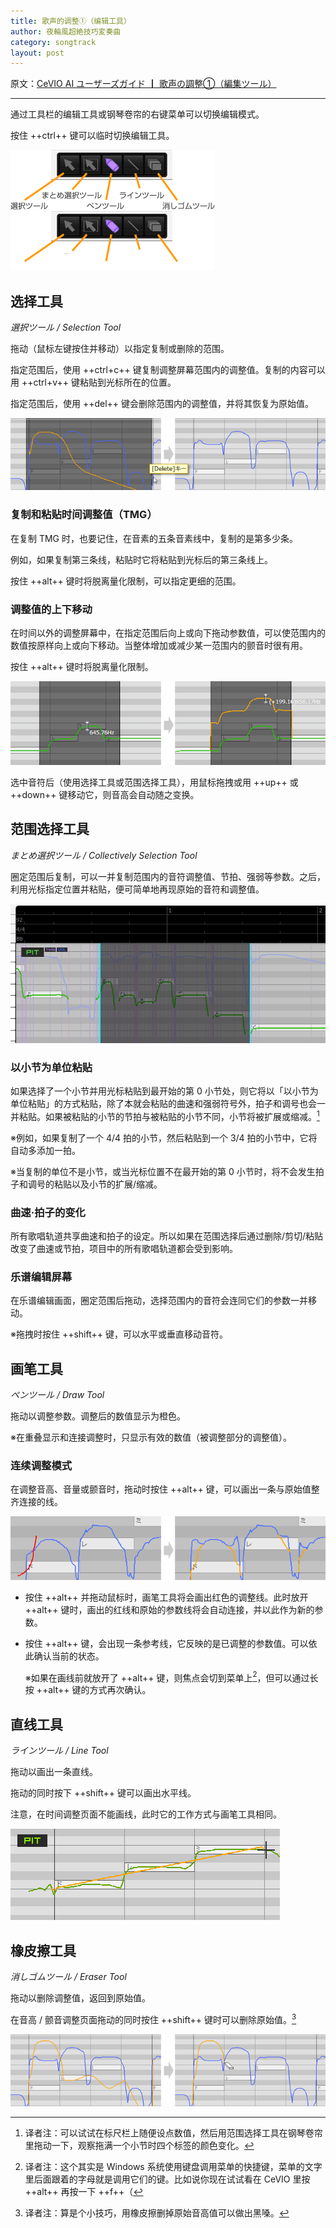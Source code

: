 ```yaml
---
title: 歌声的调整①（编辑工具）
author: 夜輪風超絶技巧変奏曲
category: songtrack
layout: post
---
```

原文：[CeVIO AI ユーザーズガイド ┃ 歌声の調整①（編集ツール）](https://cevio.jp/guide/cevio_ai/songtrack/song_05/)

---

通过工具栏的编辑工具或钢琴卷帘的右键菜单可以切换编辑模式。

按住 ++ctrl++ 键可以临时切换编辑工具。

![edit tool](images/song_05_1.png#only-light)
![edit tool](images/song_05_1_dark.png#only-dark)

## 选择工具

*選択ツール / Selection Tool*

拖动（鼠标左键按住并移动）以指定复制或删除的范围。

指定范围后，使用 ++ctrl+c++ 键复制调整屏幕范围内的调整值。复制的内容可以用 ++ctrl+v++ 键粘贴到光标所在的位置。

指定范围后，使用 ++del++ 键会删除范围内的调整值，并将其恢复为原始值。

![delete adjustment in range](images/song_05_2.png)

### 复制和粘贴时间调整值（TMG）

在复制 TMG 时，也要记住，在音素的五条音素线中，复制的是第多少条。

例如，如果复制第三条线，粘贴时它将粘贴到光标后的第三条线上。

按住 ++alt++ 键时将脱离量化限制，可以指定更细的范围。

### 调整值的上下移动

在时间以外的调整屏幕中，在指定范围后向上或向下拖动参数值，可以使范围内的数值按原样向上或向下移动。当整体增加或减少某一范围内的颤音时很有用。

按住 ++alt++ 键时将脱离量化限制。

![move the value within the range up or down](images/song_05_3.png)

选中音符后（使用选择工具或范围选择工具），用鼠标拖拽或用 ++up++ 或 ++down++ 键移动它，则音高会自动随之变换。

## 范围选择工具

*まとめ選択ツール / Collectively Selection Tool*

圈定范围后复制，可以一并复制范围内的音符调整值、节拍、强弱等参数。之后，利用光标指定位置并粘贴，便可简单地再现原始的音符和调整值。

![Collectively Selection Tool](images/song_05_4.png)

### 以小节为单位粘贴

如果选择了一个小节并用光标粘贴到最开始的第 0 小节处，则它将以「以小节为单位粘贴」的方式粘贴，除了本就会粘贴的曲速和强弱符号外，拍子和调号也会一并粘贴。如果被粘贴的小节的节拍与被粘贴的小节不同，小节将被扩展或缩减。[^1]

※例如，如果复制了一个 4/4 拍的小节，然后粘贴到一个 3/4 拍的小节中，它将自动多添加一拍。

※当复制的单位不是小节，或当光标位置不在最开始的第 0 小节时，将不会发生拍子和调号的粘贴以及小节的扩展/缩减。

### 曲速·拍子的变化

所有歌唱轨道共享曲速和拍子的设定。所以如果在范围选择后通过删除/剪切/粘贴改变了曲速或节拍，项目中的所有歌唱轨道都会受到影响。

### 乐谱编辑屏幕

在乐谱编辑画面，圈定范围后拖动，选择范围内的音符会连同它们的参数一并移动。

※拖拽时按住 ++shift++ 键，可以水平或垂直移动音符。

## 画笔工具

*ペンツール / Draw Tool*

拖动以调整参数。调整后的数值显示为橙色。

※在重叠显示和连接调整时，只显示有效的数值（被调整部分的调整值）。

### 连续调整模式

在调整音高、音量或颤音时，拖动时按住 ++alt++ 键，可以画出一条与原始值整齐连接的线。

![connection adjustment mode](images/song_05_5.png)

* 按住 ++alt++ 并拖动鼠标时，画笔工具将会画出红色的调整线。此时放开 ++alt++ 键时，画出的红线和原始的参数线将会自动连接，并以此作为新的参数。
* 按住 ++alt++ 键，会出现一条参考线，它反映的是已调整的参数值。可以依此确认当前的状态。
    
    ※如果在画线前就放开了 ++alt++ 键，则焦点会切到菜单上[^2]，但可以通过长按 ++alt++ 键的方式再次确认。

## 直线工具

*ラインツール / Line Tool*

拖动以画出一条直线。

拖动的同时按下 ++shift++ 键可以画出水平线。

注意，在时间调整页面不能画线，此时它的工作方式与画笔工具相同。

![line tool](images/song_05_6.png)

## 橡皮擦工具

*消しゴムツール / Eraser Tool*

拖动以删除调整值，返回到原始值。

在音高 / 颤音调整页面拖动的同时按住 ++shift++ 键时可以删除原始值。[^3]

![eraser tool](images/song_05_7.png)

[^1]:译者注：可以试试在标尺栏上随便设点数值，然后用范围选择工具在钢琴卷帘里拖动一下，观察拖满一个小节时四个标签的颜色变化。
[^2]:译者注：这个其实是 Windows 系统使用键盘调用菜单的快捷键，菜单的文字里后面跟着的字母就是调用它们的键。比如说你现在试试看在 CeVIO 里按 ++alt++ 再按一下 ++f++（
[^3]:译者注：算是个小技巧，用橡皮擦删掉原始音高值可以做出黑嗓。
